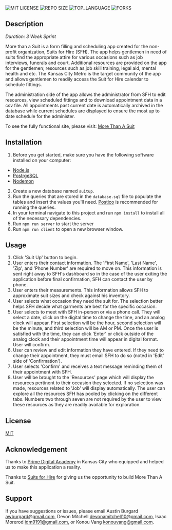 ![MIT LICENSE](https://img.shields.io/github/license/awburgard/more_than_a_suit.svg?style=flat-square)
![REPO SIZE](https://img.shields.io/github/repo-size/awburgard/more_than_a_suit.svg?style=flat-square)
![TOP_LANGUAGE](https://img.shields.io/github/languages/top/awburgard/more_than_a_suit.svg?style=flat-square)
![FORKS](https://img.shields.io/github/forks/awburgard/more_than_a_suit.svg?style=social)

## Description
_Duration: 3 Week Sprint_

More than a Suit is a form filling and scheduling app created for the non-profit organization, Suits for Hire (SFH). The app helps gentlemen in need of suits find the appropriate attire for various occasions such as job interviews, funerals and court. Additional resources are provided on the app for the gentlemen; resources such as job skill training, legal aid, mental health and etc. The Kansas City Metro is the target community of the app and allows gentlemen to readily access the Suit for Hire calendar to schedule fittings.

The administration side of the app allows the administrator from SFH to edit resources, view scheduled fittings and to download appointment data in a csv file. All appointments past current date is automatically archived in the database while current schedules are displayed to ensure the most up to date schedule for the administer.

To see the fully functional site, please visit: [More Than A Suit](https://more-than-a-suit.herokuapp.com/#/)


## Installation
1. Before you get started, make sure you have the following software installed on your computer:
- [Node.js](https://nodejs.org/en/)
- [PostrgeSQL](https://www.postgresql.org/)
- [Nodemon](https://nodemon.io/)
2. Create a new database named `suitup`.
3. Run the queries that are stored in the `database.sql` file to populate the tables and insert the values you'll need. [Postico](https://eggerapps.at/postico/) is recommended for running the queries.
4. In your terminal navigate to this project and run `npm install` to install all of the necessary dependencies.
5. Run `npm run server` to start the server 
6. Run `npm run client` to open a new browser window.

## Usage
1. Click 'Suit Up' button to begin.
2. User enters their contact information. The 'First Name', 'Last Name', 'Zip', and 'Phone Number' are required to move on. This information is sent right away to SFH's dashboard so in the case of the user exiting the application before final confirmation, SFH can contact the user by phone.
3. User enters their measurements. This information allows SFH to approximate suit sizes and check against his inventory.
4. User selects what occasion they need the suit for. The selection better helps SFH decide what garments are best for the specific occasion.
5. User selects to meet with SFH in-person or via a phone call. They will select a date, click on the digital time to change the time, and an analog clock will appear. First selection will be the hour, second selection will be the minute, and third selection will be AM or PM. Once the user is satisfied with the time, they can click 'Enter' or click outside of the analog clock and their appointment time will appear in digital format. User will confirm.
6. User can review and edit information they have entered. If they need to change their appointment, they must email SFH to do so (noted in 'Edit' side of 'Confirmation').
7. User selects 'Confirm' and receives a text message reminding them of their appointment with SFH.
8. User will be brought to the 'Resources' page which will display the resources pertinent to their occasion they selected. If no selection was made, resources related to 'Job' will display automatically. The user can explore all the resources SFH has pooled by clicking on the different tabs. Numbers two through seven are not required by the user to view these resources as they are readily available for exploration.


## License
[MIT](https://choosealicense.com/licenses/mit/)

## Acknowledgement
Thanks to [Prime Digital Academy](www.primeacademy.io) in Kansas City who equipped and helped us to make this application a reality.

Thanks to [Suits for Hire](https://suitsforhire.org/) for giving us the opportunity to build More Than A Suit.
## Support
If you have suggestions or issues, please email Austin Burgard [awburgard@gmail.com](awburgard@gmail.com), Devon Mitchell [devonamitchell10@gmail.com](devonamitchell10@gmail.com), Isaac Morerod [idm9191@gmail.com](idm9191@gmail.com), or Konou Vang [konouvang@gmail.com](konouvang@gmail.com).
